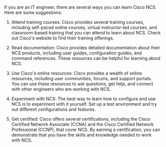 If you are an IT engineer, there are several ways you can learn Cisco NCS. Here are some suggestions:

1. Attend training courses: Cisco provides several training courses, including self-paced online courses, virtual instructor-led courses, and classroom-based training that you can attend to learn about NCS. Check out Cisco's website to find their training offerings.

2. Read documentation: Cisco provides detailed documentation about their NCS products, including user guides, configuration guides, and command references. These resources can be helpful for learning about NCS.

3. Use Cisco's online resources: Cisco provides a wealth of online resources, including user communities, forums, and support portals. You can use these resources to ask questions, get help, and connect with other engineers who are working with NCS.

4. Experiment with NCS: The best way to learn how to configure and use NCS is to experiment with it yourself. Set up a test environment and try out different configurations and features.

5. Get certified: Cisco offers several certifications, including the Cisco Certified Network Associate (CCNA) and the Cisco Certified Network Professional (CCNP), that cover NCS. By earning a certification, you can demonstrate that you have the skills and knowledge needed to work with NCS.

